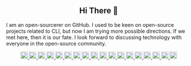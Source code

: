 <h2 align="center">Hi There 👋</h2>

I am an open-sourcerer on GitHub. I used to be keen on open-source projects related to CLI, but now I am trying more possible directions. If we met here, then it is our fate. I look forward to discussing technology with everyone in the open-source community.

<p align="center">
  <a href="https://github.com/sponsors/LitoMore">
    <picture>
      <source media="(prefers-color-scheme: dark)" srcset="https://cdn.simpleicons.org/github/fff" />
      <source media="(prefers-color-scheme: light)" srcset="https://cdn.simpleicons.org/github" />
      <img alt="GitHub" height="20" src="https://cdn.simpleicons.org/github" />
    </picture>
  </a>
  <a href="https://gitlab.com/LitoMore">
    <img alt="GitLab" height="20" src="https://cdn.simpleicons.org/gitlab" />
  </a>
  <a href="http://npmjs.com/~litomore">
    <img alt="npm" height="20" src="https://cdn.simpleicons.org/npm" />
  </a>
  <a href="https://raycast.com/litomore">
    <img alt="Raycast" height="20" src="https://cdn.simpleicons.org/raycast" />
  </a>
  <a href="https://www.figma.com/@litomore">
    <img alt="Figma" height="20" src="https://cdn.simpleicons.org/figma" />
  </a>
  <a href="https://miro.com/marketplace/profile/109351/">
    <picture>
      <source media="(prefers-color-scheme: dark)" srcset="https://cdn.simpleicons.org/miro/fff" />
      <source media="(prefers-color-scheme: light)" srcset="https://cdn.simpleicons.org/miro" />
      <img alt="Miro" height="20" src="https://cdn.simpleicons.org/miro" />
    </picture>
  </a>
  <a href="https://x.com/LitoMore">
    <picture>
      <source media="(prefers-color-scheme: dark)" srcset="https://cdn.simpleicons.org/x/fff" />
      <source media="(prefers-color-scheme: light)" srcset="https://cdn.simpleicons.org/x" />
      <img alt="X/Twitter" height="20" src="https://cdn.simpleicons.org/x" />
    </picture>
  </a>
  <a href="https://mastodon.social/@LitoMore">
    <img alt="Mastodon" height="20" src="https://cdn.simpleicons.org/mastodon" />
  </a>
  <a href="https://instagram.com/instomore">
    <img alt="Instagram" height="20" src="https://cdn.simpleicons.org/instagram" />
  </a>
  <a href="https://www.threads.net/@instomore">
    <picture>
      <source media="(prefers-color-scheme: dark)" srcset="https://cdn.simpleicons.org/threads/fff" />
      <source media="(prefers-color-scheme: light)" srcset="https://cdn.simpleicons.org/threads" />
      <img alt="Threads" height="20" src="https://cdn.simpleicons.org/threads" />
    </picture>
  </a>
  <a href="https://bsky.app/profile/litomore.bsky.social">
    <img alt="Bluesky" height="20" src="https://cdn.simpleicons.org/bluesky" />
  </a>
  <a href="https://linkedin.com/in/litomore">
    <img alt="LinkedIn" height="20" src="https://brands.deno.dev/linkedin" />
  </a>
  <a href="https://rsm.io/litomore">
    <img alt="Standard Resume" height="20" src="https://cdn.simpleicons.org/standardresume" />
  </a>
  <a href="https://discord.com/users/litomore">
    <img alt="Discord" height="20" src="https://cdn.simpleicons.org/discord" />
  </a>
  <a href="https://steamcommunity.com/id/LitoMore/">
    <picture>
      <source media="(prefers-color-scheme: dark)" srcset="https://cdn.simpleicons.org/steam/c5c3c0" />
      <source media="(prefers-color-scheme: light)" srcset="https://cdn.simpleicons.org/steam" />
      <img alt="Steam" height="20" src="https://cdn.simpleicons.org/steam" />
    </picture>
  </a>
  <a href="https://profile.playstation.com/PlaystaMore">
    <img alt="PlayStation" height="20" src="https://cdn.simpleicons.org/playstation" />
  </a>
  <a href="https://lounge.nintendo.com/friendcode/0957-9664-7192/DShQJ14PtB">
    <img alt="Nintendo Switch Online" height="20" src="https://brands.deno.dev/nintendoswitch" />
  </a>
  <a href="https://open.spotify.com/user/wz0506hvtyfkb0cx55ve9nogv">
    <img alt="Spotify" height="20" src="https://cdn.simpleicons.org/spotify" />
  </a>
</p>
